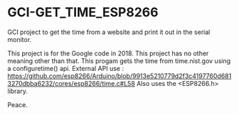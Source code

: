 # GCI-GET_TIME_ESP8266
GCI project to get the time from a website and print it out in the serial monitor.

This project is for the Google code in 2018. This project has no other meaning
other than that. 
This progam gets the time from time.nist.gov using a configuretime() api. 
External API use : https://github.com/esp8266/Arduino/blob/9913e5210779d2f3c4197760d6813270dbba6232/cores/esp8266/time.c#L58
Also uses the <ESP8266.h> library.

Peace.
